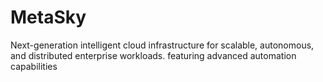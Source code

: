 # MetaSky
Next-generation intelligent cloud infrastructure for scalable, autonomous, and distributed enterprise workloads. featuring advanced automation capabilities
